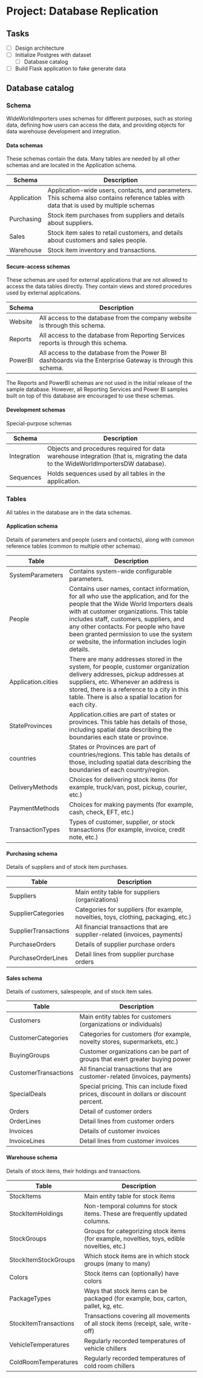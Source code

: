 # Project: Database Replication

## Tasks
- [ ] Design architecture
- [ ] Initialize Postgres with dataset
    - [ ] Database catalog
- [ ] Build Flask application to fake generate data

## Database catalog

### Schema
WideWorldImporters uses schemas for different purposes, such as storing data, defining how users can access the data, and providing objects for data warehouse development and integration.

#### Data schemas
These schemas contain the data. Many tables are needed by all other schemas and are located in the Application schema.

| Schema | Description |
| --- | ----------- |
| Application | Application-wide users, contacts, and parameters. This schema also contains reference tables with data that is used by multiple schemas |
| Purchasing | Stock item purchases from suppliers and details about suppliers. | 
| Sales | Stock item sales to retail customers, and details about customers and sales people. | 
| Warehouse | Stock item inventory and transactions. | 

#### Secure-access schemas
These schemas are used for external applications that are not allowed to access the data tables directly. They contain views and stored procedures used by external applications.

| Schema | Description |
| --- | ----------- |
| Website | All access to the database from the company website is through this schema. |
| Reports | All access to the database from Reporting Services reports is through this schema. |
| PowerBI | All access to the database from the Power BI dashboards via the Enterprise Gateway is through this schema. |

The Reports and PowerBI schemas are not used in the initial release of the sample database. However, all Reporting Services and Power BI samples built on top of this database are encouraged to use these schemas.

#### Development schemas
Special-purpose schemas

| Schema | Description |
| --- | ----------- |
| Integration | Objects and procedures required for data warehouse integration (that is, migrating the data to the WideWorldImportersDW database). |
| Sequences | Holds sequences used by all tables in the application. |

### Tables
All tables in the database are in the data schemas.

#### Application schema
Details of parameters and people (users and contacts), along with common reference tables (common to multiple other schemas).

| Table | Description |
| --- | ----------- |
| SystemParameters | Contains system-wide configurable parameters. |
| People | Contains user names, contact information, for all who use the application, and for the people that the Wide World Importers deals with at customer organizations. This table includes staff, customers, suppliers, and any other contacts. For people who have been granted permission to use the system or website, the information includes login details. |
| Application.cities | There are many addresses stored in the system, for people, customer organization delivery addresses, pickup addresses at suppliers, etc. Whenever an address is stored, there is a reference to a city in this table. There is also a spatial location for each city. |
| StateProvinces | Application.cities are part of states or provinces. This table has details of those, including spatial data describing the boundaries each state or province. |
| countries | States or Provinces are part of countries/regions. This table has details of those, including spatial data describing the boundaries of each country/region. |
| DeliveryMethods | Choices for delivering stock items (for example, truck/van, post, pickup, courier, etc.) |
| PaymentMethods | Choices for making payments (for example, cash, check, EFT, etc.) |
| TransactionTypes | Types of customer, supplier, or stock transactions (for example, invoice, credit note, etc.) |

#### Purchasing schema
Details of suppliers and of stock item purchases.

| Table | Description |
| --- | ----------- |
| Suppliers | Main entity table for suppliers (organizations) |
| SupplierCategories | Categories for suppliers (for example, novelties, toys, clothing, packaging, etc.) |
| SupplierTransactions | All financial transactions that are supplier-related (invoices, payments) |
| PurchaseOrders | Details of supplier purchase orders |
| PurchaseOrderLines | Detail lines from supplier purchase orders |

#### Sales schema
Details of customers, salespeople, and of stock item sales.

| Table | Description |
| --- | ----------- |
| Customers | Main entity tables for customers (organizations or individuals) |
| CustomerCategories | Categories for customers (for example, novelty stores, supermarkets, etc.) |
| BuyingGroups | Customer organizations can be part of groups that exert greater buying power |
| CustomerTransactions | All financial transactions that are customer-related (invoices, payments) |
| SpecialDeals | Special pricing. This can include fixed prices, discount in dollars or discount percent. |
| Orders | Detail of customer orders |
| OrderLines | Detail lines from customer orders |
| Invoices | Details of customer invoices |
| InvoiceLines | Detail lines from customer invoices |

#### Warehouse schema
Details of stock items, their holdings and transactions.

| Table | Description |
| --- | ----------- |
| StockItems | Main entity table for stock items |
| StockItemHoldings | Non-temporal columns for stock items. These are frequently updated columns. |
| StockGroups | Groups for categorizing stock items (for example, novelties, toys, edible novelties, etc.) |
| StockItemStockGroups | Which stock items are in which stock groups (many to many) |
| Colors | Stock items can (optionally) have colors |
| PackageTypes | Ways that stock items can be packaged (for example, box, carton, pallet, kg, etc. |
| StockItemTransactions | Transactions covering all movements of all stock items (receipt, sale, write-off) |
| VehicleTemperatures | Regularly recorded temperatures of vehicle chillers |
| ColdRoomTemperatures | Regularly recorded temperatures of cold room chillers |